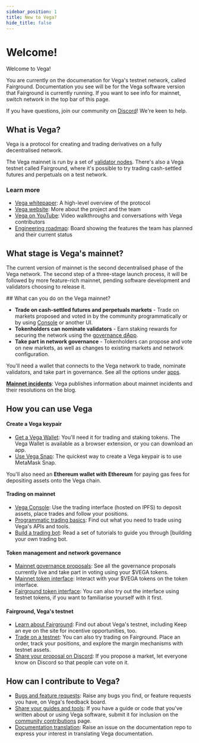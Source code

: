 ```yaml
---
sidebar_position: 1
title: New to Vega?
hide_title: false
---
```


# Welcome! 
Welcome to Vega! 

You are currently on the documenation for Vega's testnet network, called Fairground. Documentation you see will be for the Vega software version that Fairground is currently running. If you want to see info for mainnet, switch network in the top bar of this page.

If you have questions, join our community on [Discord](https://vega.xyz/discord)! We're keen to help.

## What is Vega?
Vega is a protocol for creating and trading derivatives on a fully decentralised network. 

The Vega mainnet is run by a set of [validator nodes](./vega-chain/validator-nodes.md). There's also a Vega testnet called Fairground, where it's possible to try trading cash-settled futures and perpetuals on a test network.

### Learn more 
* [Vega whitepaper](https://vega.xyz/papers/vega-protocol-whitepaper.pdf): A high-level overview of the protocol
* [Vega website](https://vega.xyz): More about the project and the team
* [Vega on YouTube](https://youtube.com/vegaprotocol): Video walkthroughs and conversations with Vega contributors
* [Engineering roadmap](https://github.com/orgs/vegaprotocol/projects/114/views/4): Board showing the features the team has planned and their current status

## What stage is Vega's mainnet?
The current version of mainnet is the second decentralised phase of the Vega network. The second step of a three-stage launch process, it will be followed by more feature-rich mainnet, pending software development and validators choosing to release it.

## What can you do on the Vega mainnet?

* **Trade on cash-settled futures and perpetuals markets** - Trade on markets proposed and voted in by the community programmatically or by using [Console](https://console.vega.xyz) or another UI.<br/>
* **Tokenholders can nominate validators** - Earn staking rewards for securing the network using the [governance dApp](https://governance.vega.xyz). <br/>
* **Take part in network governance** - Tokenholders can propose and vote on new markets, as well as changes to existing markets and network configuration. <br/>

You'll need a wallet that connects to the Vega network to trade, nominate validators, and take part in governance. See all the options under [apps](../tools/index.md).

**[Mainnet incidents](https://blog.vega.xyz/tagged/vega-incident-reports)**: Vega publishes information about mainnet incidents and their resolutions on the blog.

## How you can use Vega

#### Create a Vega keypair
* [Get a Vega Wallet](../tools/vega-wallet/index.md): You'll need it for trading and staking tokens. The Vega Wallet is available as a browser extension, or you can download an app.
* [Use Vega Snap](../tools/vega-protocol-snap.md): The quickest way to create a Vega keypair is to use MetaMask Snap. 

You'll also need an **Ethereum wallet with Ethereum** for paying gas fees for depositing assets onto the Vega chain.

#### Trading on mainnet
* [Vega Console](https://console.vega.xyz): Use the trading interface (hosted on IPFS) to deposit assets, place trades and follow your positions.
* [Programmatic trading basics](../tutorials/programmatic-trading-basics.md): Find out what you need to trade using Vega's APIs and tools.
* [Build a trading bot](../tutorials/building-a-bot/index.md): Read a set of tutorials to guide you through [building your own trading bot.

#### Token management and network governance 
* [Mainnet governance proposals](https://governance.vega.xyz): See all the governance proposals currently live and take part in voting using your $VEGA tokens.
* [Mainnet token interface](https://governance.vega.xyz/token): Interact with your $VEGA tokens on the token interface.
* [Fairground token interface](https://governance.fairground.wtf/tokens): You can also try out the interface using testnet tokens, if you want to familiarise yourself with it first.

#### Fairground, Vega's testnet
* [Learn about Fairground](https://fairground.wtf): Find out about Vega's testnet, including  Keep an eye on the site for incentive opportunities, too. 
* [Trade on a testnet](https://console.fairground.wtf): You can also try trading on Fairground. Place an order, track your positions, and explore the margin mechanisms with testnet assets. 
* [Share your proposal on Discord](https://vega.xyz/discord): If you propose a market, let everyone know on Discord so that people can vote on it. 

## How can I contribute to Vega?
* [Bugs and feature requests](https://github.com/vegaprotocol/feedback/discussions/): Raise any bugs you find, or feature requests you have, on Vega's feedback board.
* [Share your guides and tools](https://github.com/vegaprotocol/documentation/issues): If you have a guide or code that you've written about or using Vega software, submit it for inclusion on the [community contributions](../tutorials/community-created.md) page.
* [Documentation translation](https://github.com/vegaprotocol/documentation/issues): Raise an issue on the documentation repo to express your interest in translating Vega documentation.